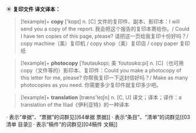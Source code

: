 ☀ <span class="category">**复印文件 译文译本：**</span>
>[!example]+ <span class="vocabulary">**copy**</span> ['kɒpɪ] 
> <span class="definition">n. [C] 文件的复印件、副本、影印本：</span>I will send you a copy of the report. 我会把这个报告的复印本寄给你。/ Could I have ten copies of this page, please? 请把这一页给我复印十份好吗？/ copy machine（美）复印机 / copy shop（美）复印店 / copy paper 复印纸
           
>[!example]+ <span class="vocabulary">**photocopy**</span> [ˈfəʊtəʊkɒpi; 美 ˈfoʊtoʊkɑ:pi]
> <span class="definition">n. [C]（也可用copy（文件等的）影印本、复印件：</span>Could you make a photocopy of this letter for me, please? 你帮我复印一下这封信好吗？/ Make as many photocopies as you need. 你需要多少复印件就复印多少吧。

>[!example]+ <span class="vocabulary">**translation**</span> [træns'leɪʃn] 
> <span class="definition">n. [C, U] 译文；译本；译作：</span>a translation of the Iliad《伊利亚特》的一种译本

· 表示“单据”、“票据”的词群见[[64单据 票据]]
· 表示“条目”、“清单”的词群见[[03清单 目录]]
· 表示“稿件”的词群见[[04稿件 文稿]]
